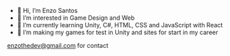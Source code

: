 - 👋 Hi, I’m Enzo Santos
- 👀 I’m interested in Game Design and Web
- 🌱 I’m currently learning Unity, C#, HTML, CSS and JavaScript with React
- 💞️ I’m making my games for test in Unity and sites for start in my career

enzothedev@gmail.com for contact


